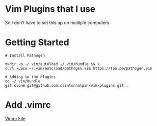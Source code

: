 # Vim Plugins that I use

So I don't have to set this up on multiple computers

# Getting Started

``` shell
# Install Pathogen

mkdir -p ~/.vim/autoload ~/.vim/bundle && \
curl -LSso ~/.vim/autoload/pathogen.vim https://tpo.pe/pathogen.vim

# Adding in the Plugins
cd ~/.vim/bundle 
git clone git@github.com:clintonhalpin/vim-plugins.git .

```

# Add .vimrc

[Vimrc File](https://gist.github.com/clintonhalpin/9160cb03c640bd57856f)
